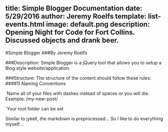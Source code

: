 title: Simple Blogger Documentation
date: 5/29/2016
author: Jeremy Roelfs
template: list-events.html
image: default.png
description: Opening Night for Code for Fort Collins. Discussed objects and drank beer.
---


#Simple Blogger
###By Jeremy Roelfs


###Description:
Simple Blogger is a jQuery tool that allows you to setup a Blog style website/application.

###Structure:
The structure of the content should follow these rules:
####1) Naming Conventions

`Name all of your files with dashes instead of spaces or you will die.
Example: /my-new-post/

`Your root folder can be set 



Similar to jykell, the markdown is preprocessed... So I like to do everything myself... 